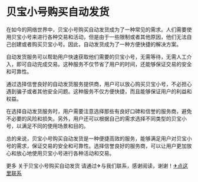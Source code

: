 # 贝宝小号购买自动发货

在如今的网络世界中，贝宝小号购买自动发货成为了一种常见的需求。人们需要使用贝宝小号来进行各种交易和活动，但是由于一些限制或者其他原因，他们无法自己创建或者购买贝宝小号。因此，自动发货成为了一种方便快捷的解决方案。

自动发货服务可以帮助用户快速获取他们需要的贝宝小号，无需等待，无需人工介入，即可自动完成交易。这种服务不仅节省了用户的时间，还能够保证交易的安全和可靠性。

通过选择信誉良好的自动发货服务提供商，用户可以放心购买贝宝小号，不必担心遇到骗子或者其他安全问题。这种服务不仅方便快捷，而且能够保证用户的利益和权益。

在选择自动发货服务时，用户需要注意选择那些有良好口碑和信誉的服务商，避免不必要的风险和损失。另外，用户还可以根据自己的需求选择不同类型的贝宝小号，以满足不同的使用场景和目的。

总的来说，贝宝小号购买自动发货是一种便捷高效的服务，能够满足用户对贝宝小号的需求，保证交易的安全和可靠性。选择信誉良好的服务商，可以让用户更加放心和放心地使用贝宝小号进行各种活动和交易。

更多 关于贝宝小号购买自动发货 请通过✈与我们联系，感谢阅读，谢谢！[✈点这里联系](https://acc.k02.cc)